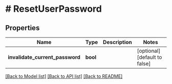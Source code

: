 # # ResetUserPassword

## Properties

Name | Type | Description | Notes
------------ | ------------- | ------------- | -------------
**invalidate_current_password** | **bool** |  | [optional] [default to false]

[[Back to Model list]](../../README.md#documentation-for-models) [[Back to API list]](../../README.md#documentation-for-api-endpoints) [[Back to README]](../../README.md)


